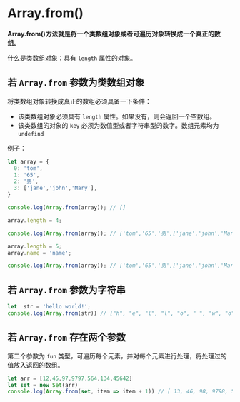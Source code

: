 # Array.from()

**Array.from()方法就是将一个类数组对象或者可遍历对象转换成一个真正的数组。**

什么是类数组对象：具有 `length` 属性的对象。

## 若 `Array.from` 参数为类数组对象

将类数组对象转换成真正的数组必须具备一下条件：

- 该类数组对象必须具有 `length` 属性。如果没有，则会返回一个空数组。
- 该类数组的对象的 `key` 必须为数值型或者字符串型的数字。数组元素均为 `undefind`

例子：

```js
let array = {
  0: 'tom', 
  1: '65',
  2: '男',
  3: ['jane','john','Mary'],
}

console.log(Array.from(array)); // []

array.length = 4;

console.log(Array.from(array)); // ['tom','65','男',['jane','john','Mary']]

array.length = 5;
array.name = 'name';

console.log(Array.from(array)); // ['tom','65','男',['jane','john','Mary'], undefind]
```

## 若 `Array.from` 参数为字符串

```js
let  str = 'hello world!';
console.log(Array.from(str)) // ["h", "e", "l", "l", "o", " ", "w", "o", "r", "l", "d", "!"]
```

## 若 `Array.from` 存在两个参数

第二个参数为 `fun` 类型，可遍历每个元素，并对每个元素进行处理，将处理过的值放入返回的数组。

```js
let arr = [12,45,97,9797,564,134,45642]
let set = new Set(arr)
console.log(Array.from(set, item => item + 1)) // [ 13, 46, 98, 9798, 565, 135, 45643 ]
```




